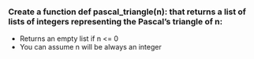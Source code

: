 ### Create a function def pascal_triangle(n): that returns a list of lists of integers representing the Pascal’s triangle of n:

* Returns an empty list if n <= 0
* You can assume n will be always an integer